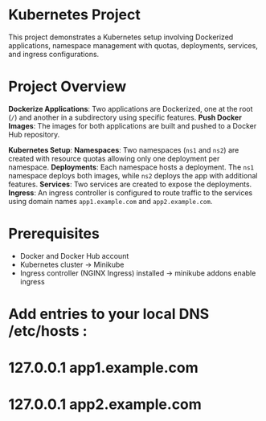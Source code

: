 # Kubernetes Project

This project demonstrates a Kubernetes setup involving Dockerized applications, namespace management with quotas, deployments, services, and ingress configurations.

# Project Overview

**Dockerize Applications**: Two applications are Dockerized, one at the root (`/`) and another in a subdirectory using specific features.
**Push Docker Images**: The images for both applications are built and pushed to a Docker Hub repository.

**Kubernetes Setup**:
**Namespaces**: Two namespaces (`ns1` and `ns2`) are created with resource quotas allowing only one deployment per namespace.
**Deployments**: Each namespace hosts a deployment. The `ns1` namespace deploys both images, while `ns2` deploys the app with additional features.
**Services**: Two services are created to expose the deployments.
**Ingress**: An ingress controller is configured to route traffic to the services using domain names `app1.example.com` and `app2.example.com`.

# Prerequisites

- Docker and Docker Hub account
- Kubernetes cluster -> Minikube
- Ingress controller (NGINX Ingress) installed -> minikube addons enable ingress

# Add entries to your local DNS /etc/hosts :
# 127.0.0.1 app1.example.com
# 127.0.0.1 app2.example.com
